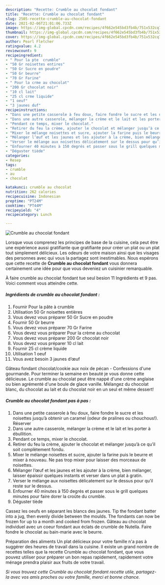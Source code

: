 ```yaml
---
description: "Recette: Crumble au chocolat fondant"
title: "Recette: Crumble au chocolat fondant"
slug: 2505-recette-crumble-au-chocolat-fondant
date: 2021-02-06T21:01:06.733Z
image: https://img-global.cpcdn.com/recipes/4f662e545bd3fb4b/751x532cq70/crumble-au-chocolat-fondant-photo-principale-de-la-recette.jpg
thumbnail: https://img-global.cpcdn.com/recipes/4f662e545bd3fb4b/751x532cq70/crumble-au-chocolat-fondant-photo-principale-de-la-recette.jpg
cover: https://img-global.cpcdn.com/recipes/4f662e545bd3fb4b/751x532cq70/crumble-au-chocolat-fondant-photo-principale-de-la-recette.jpg
author: Pearl Fletcher
ratingvalue: 4.2
reviewcount: 9
recipeingredient:
- " Pour la pte  crumble"
- "50 Gr noisettes entires"
- "50 Gr Sucre en poudre"
- "50 Gr beurre"
- "70 Gr Farine"
- " Pour la crme au chocolat"
- "200 Gr chocolat noir"
- "10 cl lait"
- "25 cl crme liquide"
- "1 oeuf"
- "3 jaunes duf"
recipeinstructions:
- "Dans une petite casserole à feu doux, faire fondre le sucre et les noisettes jusqu’à obtenir un caramel (odeur de pralines ou chouchous!). Réserver"
- "Dans une autre casserole, mélanger la crème et le lait et les porter à ébullition."
- "Pendant ce temps, mixer le chocolat."
- "Retirer du feu la crème, ajouter le chocolat et mélanger jusqu’à ce qu’il soit complètement fondu."
- "Mixer le mélange noisettes et sucre, ajouter la farine puis le beurre et mixer à nouveau. Ne pas trop mixer pour laisser des morceaux de noisettes."
- "Mélanger l’œuf et les jaunes et les ajouter à la crème, bien mélanger, laisser épaissir quelques instants et verser dans un plat à gratin."
- "Verser le mélange aux noisettes délicatement sur le dessus pour qu’il reste sur le dessus."
- "Enfourner 40 minutes à 150 degrés et passer sous le grill quelques minutes pour faire dorer la croûte du crumble."
- "Déguster tiède"
categories:
- Resep
tags:
- crumble
- au
- chocolat

katakunci: crumble au chocolat 
nutrition: 262 calories
recipecuisine: Indonesian
preptime: "PT24M"
cooktime: "PT44M"
recipeyield: "4"
recipecategory: Lunch

---
```



![Crumble au chocolat fondant](https://img-global.cpcdn.com/recipes/4f662e545bd3fb4b/751x532cq70/crumble-au-chocolat-fondant-photo-principale-de-la-recette.jpg)

Lorsque vous comprenez les principes de base de la cuisine, cela peut être une expérience aussi gratifiante que gratifiante pour créer un plat ou un plat tout simplement délicieux. Les odeurs de votre maison ainsi que les visages des personnes avec qui vous la partagez sont inestimables. Nous espérons que cette recette de <strong> Crumble au chocolat fondant </strong> vous donnera certainement une idée pour que vous deveniez un cuisinier remarquable.

<!--inarticleads1-->

À faire crumble au chocolat fondant tue seul besion 11 Ingrédients et 9 pas. Voici comment vous atteindre cette.

##### Ingrédients de crumble au chocolat fondant :

1. Fournir  Pour la pâte à crumble
1. Utilisation 50 Gr noisettes entières
1. Vous devez vous préparer 50 Gr Sucre en poudre
1. Fournir 50 Gr beurre
1. Vous devez vous préparer 70 Gr Farine
1. Vous devez vous préparer  Pour la crème au chocolat
1. Vous devez vous préparer 200 Gr chocolat noir
1. Vous devez vous préparer 10 cl lait
1. Fournir 25 cl crème liquide
1. Utilisation 1 oeuf
1. Vous avez besoin 3 jaunes d’œuf


Gâteau fondant chocolat/cookie aux noix de pécan - Confessions d&#39;une gourmande. Pour terminer la semaine en beauté je vous donne cette délicieuse. Le crumble au chocolat peut être nappé d&#39;une crème anglaise ou bien agrémenté d&#39;une boule de glace vanille. Mélangez du chocolat blanc, du chocolat au lait et du chocolat noir en un seul et même dessert! 

<!--inarticleads2-->

##### Crumble au chocolat fondant pas à pas :

1. Dans une petite casserole à feu doux, faire fondre le sucre et les noisettes jusqu’à obtenir un caramel (odeur de pralines ou chouchous!). Réserver
1. Dans une autre casserole, mélanger la crème et le lait et les porter à ébullition.
1. Pendant ce temps, mixer le chocolat.
1. Retirer du feu la crème, ajouter le chocolat et mélanger jusqu’à ce qu’il soit complètement fondu.
1. Mixer le mélange noisettes et sucre, ajouter la farine puis le beurre et mixer à nouveau. Ne pas trop mixer pour laisser des morceaux de noisettes.
1. Mélanger l’œuf et les jaunes et les ajouter à la crème, bien mélanger, laisser épaissir quelques instants et verser dans un plat à gratin.
1. Verser le mélange aux noisettes délicatement sur le dessus pour qu’il reste sur le dessus.
1. Enfourner 40 minutes à 150 degrés et passer sous le grill quelques minutes pour faire dorer la croûte du crumble.
1. Déguster tiède


Cassez les oeufs en séparant les blancs des jaunes. Tip the fondant batter into a jug, then evenly divide between the moulds. The fondants can now be frozen for up to a month and cooked from frozen. Gâteau au chocolat individuel avec un coeur fondant aux éclats de crumble de Nutella. Faire fondre le chocolat au bain-marie avec le beurre. 

<!--inarticleads1-->

<p>
Préparation des aliments Un plat délicieux pour votre famille n'a pas à suggérer des heures de travail dans la cuisine. Il existe un grand nombre de recettes telles que la recette Crumble au chocolat fondant, que vous pouvez utiliser pour préparer un bon repas rapidement, rapidement votre ménage prendra plaisir aux fruits de votre travail.
</p>

<p>
<i>Si vous trouvez cette Crumble au chocolat fondant recette utile, partagez-la avec vos amis proches ou votre famille, merci et bonne chance.</i>
</p>
